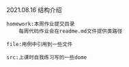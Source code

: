 2021.08.16 结构介绍

    homework:本周作业提交目录
        每周代码作业会在readme.md文件提供类路径
    
    file:用例中引用到一些文件
    
    src:上课时自我练习写的一些dome

